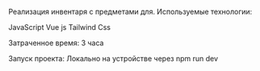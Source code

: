 Реализация инвентаря с предметами для. Используемые технологии:

JavaScript
Vue js
Tailwind Css

Затраченное время: 3 часа

Запуск проекта: Локально на устройстве через npm run dev
